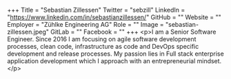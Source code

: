 +++
Title = "Sebastian Zillessen"
Twitter = "sebzill"
LinkedIn = "https://www.linkedin.com/in/sebastianzillessen/"
GitHub = ""
Website = ""
Employer = "Zühlke Engineering AG"
Role = ""
Image = "sebastian-zillessen.jpeg"
GitLab = ""
Facebook = ""
+++
&lt;p&gt;I am a Senior Software Engineer. Since 2016 I am focusing on agile software development processes, clean code, infrastructure as code and DevOps specific development and release processes. My passion lies in Full stack enterprise application development which I approach with an entrepreneurial mindset.&lt;/p&gt;